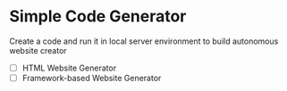 # Simple Code Generator

Create a code and run it in local server environment to build autonomous website creator
- [ ] HTML Website Generator
- [ ] Framework-based Website Generator
